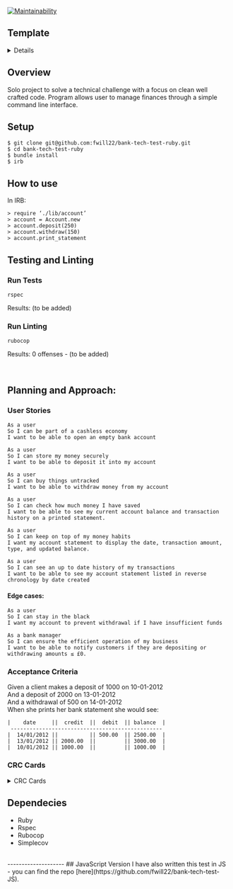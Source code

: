 [![Maintainability](https://api.codeclimate.com/v1/badges/72568956011e38881297/maintainability)](https://codeclimate.com/github/fwill22/bank-tech-test-ruby/maintainability)

## Template
<details>
Overview: 
 - description and intent of the project
   - what its for what I did. 
 - description of what the code does

Setup instructions/guide (how to setup or install)
- How to run it
- How to run tests
- Dependencies information

- demo of how to use program (gif)

Planning and Approach: 
- User stories
- The domain model
- CRC cards 
- Process

Other: 
- Build passing (travis/circle CI)
- Test coverage (auto generated)
- Code style and code conventions (linting)
- code climate
<br>
</details>

## Overview
Solo project to solve a technical challenge with a focus on clean well crafted code. 
Program allows user to manage finances through a simple command line interface. 
## Setup 
```
$ git clone git@github.com:fwill22/bank-tech-test-ruby.git
$ cd bank-tech-test-ruby
$ bundle install
$ irb
```

## How to use
In IRB:
```
> require ‘./lib/account’
> account = Account.new
> account.deposit(250)
> account.withdraw(150)
> account.print_statement

```

## Testing and Linting
### Run Tests
```
rspec
```
Results: (to be added)
### Run Linting
```
rubocop
```
Results: 0 offenses - (to be added)
<p>&nbsp;</p>

## Planning and Approach: 
### User Stories
```
As a user
So I can be part of a cashless economy
I want to be able to open an empty bank account
```
```
As a user
So I can store my money securely
I want to be able to deposit it into my account
```
```
As a user
So I can buy things untracked 
I want to be able to withdraw money from my account
```
```
As a user
So I can check how much money I have saved
I want to be able to see my current account balance and transaction history on a printed statement.
```
```
As a user
So I can keep on top of my money habits
I want my account statement to display the date, transaction amount, type, and updated balance.
```
```
As a user
So I can see an up to date history of my transactions
I want to be able to see my account statement listed in reverse chronology by date created
```

#### Edge cases:
```
As a user
So I can stay in the black
I want my account to prevent withdrawal if I have insufficient funds

As a bank manager
So I can ensure the efficient operation of my business
I want to be able to notify customers if they are depositing or withdrawing amounts ≤ £0. 
```

### Acceptance Criteria
Given a client makes a deposit of 1000 on 10-01-2012<br>
And a deposit of 2000 on 13-01-2012 <br>
And a withdrawal of 500 on 14-01-2012 <br>
When she prints her bank statement she would see:
```
|    date     ||  credit  ||  debit  || balance  |
 ------------------------------------------------
|  14/01/2012 ||          || 500.00  || 2500.00  |
|  13/01/2012 || 2000.00  ||         || 3000.00  |
|  10/01/2012 || 1000.00  ||         || 1000.00  |
```

### CRC Cards

<details>
  <summary> CRC Cards </summary>
  [Draft]

**Account**:  <br>
*Responsibilities*:  <br>
Knows about: <br>
	Starting balance of 0 <br>
	Current balance  <br>
	History of transactions <br>
	Can add deposited money to CB  <br>
	Can subtract withdrawn money from CB  <br>


*Collaborators*:  <br>
	Transaction <br>
	Statement <br>


**Transaction**: <br>
*Responsibilities*:  <br>
	Knows about: <br>
		Credit amount transaction is for  <br>
    Debit amount transaction is for <br>
		Date created <br>
		Format for printing line on statement <br>

*Collaborators*: Statement

**Statement**:  <br>
*Responsibilities*:  <br>
	Knows about: <br>
		Transaction history <br>
		Current balance <br>


*Collaborators*: - 

**CLASS**: <br>
| *Responsibilities*:  | *Collaborators*: |
-----------------------|------------------|
|Knows about:          |                  |

    
 
</details>

## Dependecies
* Ruby
* Rspec
* Rubocop
* Simplecov

<br>
--------------------
## JavaScript Version
I have also written this test in JS - you can find the repo [here](https://github.com/fwill22/bank-tech-test-JS).

